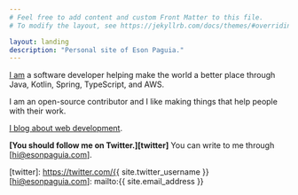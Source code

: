 ```yaml
---
# Feel free to add content and custom Front Matter to this file.
# To modify the layout, see https://jekyllrb.com/docs/themes/#overriding-theme-defaults

layout: landing
description: "Personal site of Eson Paguia."
---
```


[I am](/about) a software developer helping make the world a better place through Java, Kotlin, Spring, TypeScript, and AWS.

I am an open-source contributor and I like making things that help people with their work.

[I blog about web development](http://esonpaguia.com/til).

__[You should follow me on Twitter.][twitter]__ You can write to me through
[hi@esonpaguia.com].

[twitter]: https://twitter.com/{{ site.twitter_username }}
[hi@esonpaguia.com]: mailto:{{ site.email_address }}

